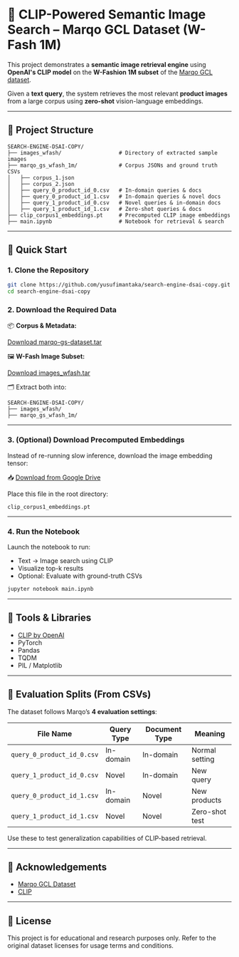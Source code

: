 
# 🧠 CLIP-Powered Semantic Image Search – Marqo GCL Dataset (W-Fash 1M)

This project demonstrates a **semantic image retrieval engine** using **OpenAI's CLIP model** on the **W-Fashion 1M subset** of the [Marqo GCL dataset](https://marqo-gcl-public.s3.amazonaws.com/v1/marqo-gs-dataset.tar).

Given a **text query**, the system retrieves the most relevant **product images** from a large corpus using **zero-shot** vision-language embeddings.

---

## 📁 Project Structure

```
SEARCH-ENGINE-DSAI-COPY/
├── images_wfash/                  # Directory of extracted sample images
├── marqo_gs_wfash_1m/             # Corpus JSONs and ground truth CSVs
│   ├── corpus_1.json
│   ├── corpus_2.json
│   ├── query_0_product_id_0.csv   # In-domain queries & docs
│   ├── query_0_product_id_1.csv   # In-domain queries & novel docs
│   ├── query_1_product_id_0.csv   # Novel queries & in-domain docs
│   ├── query_1_product_id_1.csv   # Zero-shot queries & docs
├── clip_corpus1_embeddings.pt     # Precomputed CLIP image embeddings
├── main.ipynb                     # Notebook for retrieval & search
```

---

## 🚀 Quick Start

### 1. Clone the Repository

```bash
git clone https://github.com/yusufimantaka/search-engine-dsai-copy.git
cd search-engine-dsai-copy
```

### 2. Download the Required Data

📦 **Corpus & Metadata:**

[Download marqo-gs-dataset.tar](https://marqo-gcl-public.s3.amazonaws.com/v1/marqo-gs-dataset.tar)

🖼️ **W-Fash Image Subset:**

[Download images_wfash.tar](https://marqo-gcl-public.s3.amazonaws.com/v1/images_wfash.tar)

🗂 Extract both into:

```
SEARCH-ENGINE-DSAI-COPY/
├── images_wfash/
├── marqo_gs_wfash_1m/
```

---

### 3. (Optional) Download Precomputed Embeddings

Instead of re-running slow inference, download the image embedding tensor:

📥 [Download from Google Drive](https://drive.google.com/drive/folders/1rBgahMi5CV1tiywlg_AJMJGmICIULzRz?usp=sharing)

Place this file in the root directory:
```
clip_corpus1_embeddings.pt
```

---

### 4. Run the Notebook

Launch the notebook to run:
- Text → Image search using CLIP
- Visualize top-k results
- Optional: Evaluate with ground-truth CSVs

```bash
jupyter notebook main.ipynb
```

---

## 🧠 Tools & Libraries

- [CLIP by OpenAI](https://github.com/openai/CLIP)
- PyTorch
- Pandas
- TQDM
- PIL / Matplotlib

---

## 🧪 Evaluation Splits (From CSVs)

The dataset follows Marqo’s **4 evaluation settings**:

| File Name                    | Query Type     | Document Type | Meaning          |
|-----------------------------|----------------|----------------|------------------|
| `query_0_product_id_0.csv`  | In-domain       | In-domain       | Normal setting   |
| `query_1_product_id_0.csv`  | Novel           | In-domain       | New query        |
| `query_0_product_id_1.csv`  | In-domain       | Novel           | New products     |
| `query_1_product_id_1.csv`  | Novel           | Novel           | Zero-shot test   |

Use these to test generalization capabilities of CLIP-based retrieval.

---

## 🤝 Acknowledgements

- [Marqo GCL Dataset](https://github.com/marqo-ai/marqo-gcl-dataset)
- [CLIP](https://github.com/openai/CLIP)

---

## 📄 License

This project is for educational and research purposes only. Refer to the original dataset licenses for usage terms and conditions.
